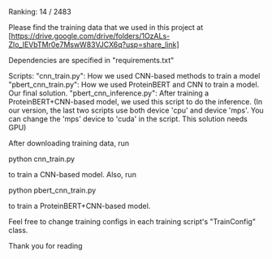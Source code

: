 Ranking: 14 / 2483

Please find the training data that we used in this project at [https://drive.google.com/drive/folders/1OzALs-Zlo_IEVbTMr0e7MswW83VJCX6q?usp=share_link]

Dependencies are specified in "requirements.txt"

Scripts:
"cnn_train.py": How we used CNN-based methods to train a model 
"pbert_cnn_train.py": How we used ProteinBERT and CNN to train a model. Our final solution.
"pbert_cnn_inference.py": After training a ProteinBERT+CNN-based model, we used this script to do the inference.
(In our version, the last two scripts use both device 'cpu' and device 'mps'. You can change the 'mps' device to 'cuda' in the script. This solution needs GPU) 

After downloading training data, run

python cnn_train.py 

to train a CNN-based model. Also, run

python pbert_cnn_train.py

to train a ProteinBERT+CNN-based model.

Feel free to change training configs in each training script's "TrainConfig" class. 

Thank you for reading
